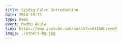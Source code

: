 ```yaml
---
title: Sysdig Falco Introduction
date: 2018-10-15
type: Demo
event: Madhu Akula
link: https://www.youtube.com/watch?v=A41bAUzvym0
image: ./others-bg.jpg
---
```

